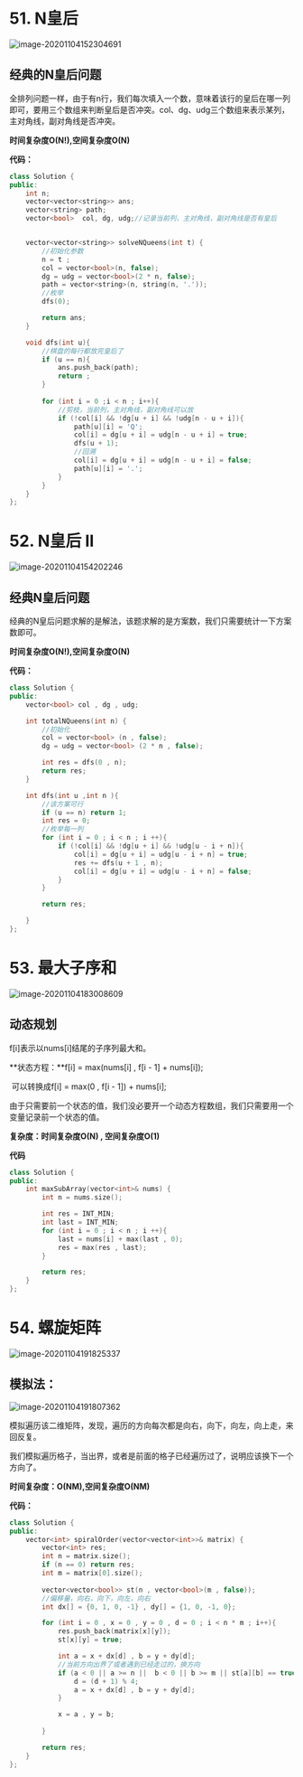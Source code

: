 # 51. N皇后

![image-20201104152304691](https://gitee.com/xddadd/cloud-image/raw/master/image-20201104152304691.png)

## 经典的N皇后问题

全排列问题一样，由于有n行，我们每次填入一个数，意味着该行的皇后在哪一列即可，要用三个数组来判断皇后是否冲突。col、dg、udg三个数组来表示某列，主对角线，副对角线是否冲突。

**时间复杂度O(N!),空间复杂度O(N)**

**代码：**

```c++
class Solution {
public:
    int n;
    vector<vector<string>> ans;
    vector<string> path;
    vector<bool>  col, dg, udg;//记录当前列，主对角线，副对角线是否有皇后


    vector<vector<string>> solveNQueens(int t) {
        //初始化参数
        n = t ;
        col = vector<bool>(n, false);
        dg = udg = vector<bool>(2 * n, false);
        path = vector<string>(n, string(n, '.'));
        //枚举
        dfs(0);

        return ans;
    }

    void dfs(int u){
        //棋盘的每行都放完皇后了
        if (u == n){
            ans.push_back(path);
            return ;
        }
        
        for (int i = 0 ;i < n ; i++){
            //剪枝，当前列，主对角线，副对角线可以放
            if (!col[i] && !dg[u + i] && !udg[n - u + i]){
                path[u][i] = 'Q';
                col[i] = dg[u + i] = udg[n - u + i] = true;
                dfs(u + 1);
                //回溯
                col[i] = dg[u + i] = udg[n - u + i] = false;
                path[u][i] = '.';
            }
        }
    }
};
```

# 52. N皇后 II

![image-20201104154202246](https://gitee.com/xddadd/cloud-image/raw/master/image-20201104183008609.png)

## 经典N皇后问题

经典的N皇后问题求解的是解法，该题求解的是方案数，我们只需要统计一下方案数即可。

**时间复杂度O(N!),空间复杂度O(N)**

**代码：**

```c++
class Solution {
public:
    vector<bool> col , dg , udg;

    int totalNQueens(int n) {
        //初始化
        col = vector<bool> (n , false);
        dg = udg = vector<bool> (2 * n , false);

        int res = dfs(0 , n);
        return res;
    }

    int dfs(int u ,int n ){
        //该方案可行
        if (u == n) return 1;
        int res = 0;
        //枚举每一列
        for (int i = 0 ; i < n ; i ++){
            if (!col[i] && !dg[u + i] && !udg[u - i + n]){
                col[i] = dg[u + i] = udg[u - i + n] = true;
                res += dfs(u + 1 , n);
                col[i] = dg[u + i] = udg[u - i + n] = false;
            }
        }

        return res;

    }
};
```

# 53. 最大子序和

![image-20201104183008609](https://gitee.com/xddadd/cloud-image/raw/master/image-20201104154202246.png)

## 动态规划

f[i]表示以nums[i]结尾的子序列最大和。

**状态方程：**f[i] = max(nums[i] , f[i - 1] + nums[i]);

​					可以转换成f[i] = max(0 , f[i - 1]) + nums[i];

由于只需要前一个状态的值，我们没必要开一个动态方程数组，我们只需要用一个变量记录前一个状态的值。

**复杂度：时间复杂度O(N) , 空间复杂度O(1)**

**代码**

```c++
class Solution {
public:
    int maxSubArray(vector<int>& nums) {
        int n = nums.size();

        int res = INT_MIN;
        int last = INT_MIN;
        for (int i = 0 ; i < n ; i ++){
            last = nums[i] + max(last , 0);
            res = max(res , last);
        }

        return res;
    }
};
```



# 54. 螺旋矩阵

![image-20201104191825337](https://gitee.com/xddadd/cloud-image/raw/master/image-20201104191807362.png)



## 模拟法：

![image-20201104191807362](https://gitee.com/xddadd/cloud-image/raw/master/image-20201104191825337.png)

模拟遍历该二维矩阵，发现，遍历的方向每次都是向右，向下，向左，向上走，来回反复。

我们模拟遍历格子，当出界，或者是前面的格子已经遍历过了，说明应该换下一个方向了。

**时间复杂度：O(NM),空间复杂度O(NM)**

**代码：**

```c++
class Solution {
public:
    vector<int> spiralOrder(vector<vector<int>>& matrix) {
        vector<int> res;
        int n = matrix.size();
        if (n == 0) return res;
        int m = matrix[0].size();
        
        vector<vector<bool>> st(n , vector<bool>(m , false));
        //偏移量，向右，向下，向左，向右
        int dx[] = {0, 1, 0, -1} , dy[] = {1, 0, -1, 0};

        for (int i = 0 , x = 0 , y = 0 , d = 0 ; i < n * m ; i++){
            res.push_back(matrix[x][y]);
            st[x][y] = true;

            int a = x + dx[d] , b = y + dy[d];
            //当前方向出界了或者遇到已经走过的，换方向
            if (a < 0 || a >= n ||  b < 0 || b >= m || st[a][b] == true){
                d = (d + 1) % 4;
                a = x + dx[d] , b = y + dy[d];
            }

            x = a , y = b;
            
        }

        return res;
    }
};
```

